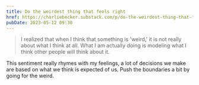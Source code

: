 ```yaml
---
title: Do the weirdest thing that feels right
href: https://charliebecker.substack.com/p/do-the-weirdest-thing-that-feels
pubDate: 2023-05-12 09:30
---
```


> I realized that when I think that something is 'weird,' it is not really about what I think at all. What I am actually doing is modeling what I think other people will think about it.

This sentiment really rhymes with my feelings, a lot of decisions we make are based on what we think is expected of us. Push the boundaries a bit by going for the weird.

